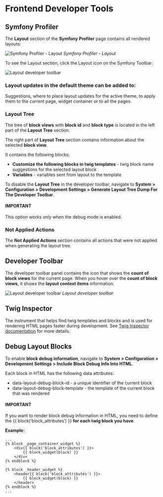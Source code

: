 <a id="dev-doc-frontend-layouts-debugging"></a>

# Frontend Developer Tools

## Symfony Profiler

The **Layout** section of the **Symfony Profiler** page contains all rendered layouts:

![Symfony Profiler - Layout](img/frontend/debugging/symfony_profiler_layout.png)
*Symfony Profiler - Layout*

To see the Layout section, click the Layout icon on the Symfony Toolbar:

![Layout developer toolbar](img/frontend/developer_toolbar_layout_icon.png)

### Layout updates in the default theme can be added to:

Suggestions, where to place layout updates for the active theme, to apply them to the current page, widget container or to all the pages.

<a id="dev-doc-frontend-layouts-debugging-layout-tree"></a>

### Layout Tree

The tree of **block views** with **block id** and **block type** is
located in the left part of the **Layout Tree** section.

The right part of **Layout Tree** section contains information about the
selected **block view**.

It contains the following blocks:

- **Customize the following blocks in twig templates** - twig block name suggestions for the selected layout block
- **Variables** - variables sent from layout to the template

To disable the **Layout Tree** in the developer toolbar, navigate to
**System > Configuration > Development Settings > Generate Layout Tree Dump For The Developer Toolbar**.

#### IMPORTANT
This option works only when the debug mode is enabled.

### Not Applied Actions

The **Not Applied Actions** section contains all actions that were not applied when generating the layout tree.

## Developer Toolbar

The developer toolbar panel contains the icon that shows the **count of
block views** for the current page. When you hover over the **count of
block views**, it shows the **layout context items** information.

![Layout developer toolbar](img/frontend/debugging/developer_toolbar_panel.png)
*Layout developer toolbar*

## Twig Inspector

The instrument that helps find twig templates and blocks and is used for rendering HTML pages faster during development.
See <a href="https://github.com/oroinc/twig-inspector/blob/master/Bundle/Resources/doc/usage.md" target="_blank">Twig Inspector documentation</a> for more details.

## Debug Layout Blocks

To enable **block debug information**, navigate to
**System > Configuration > Development Settings > Include Block Debug Info Into HTML**.

Each block in HTML has the following data attributes:

- data-layout-debug-block-id - a unique identifier of the current
  block
- data-layout-debug-block-template - the template of the current
  block that was rendered

#### IMPORTANT
If you want to render block debug information in HTML,
you need to define the {{ block(‘block_attributes’) }} **for each
twig block you have**.

**Example:**

```twig
...
{% block _page_container_widget %}
    <div{{ block('block_attributes') }}>
        {{ block_widget(block) }}
    </div>
{% endblock %}

{% block _header_widget %}
    <header{{ block('block_attributes') }}>
        {{ block_widget(block) }}
    </header>
{% endblock %}
...
```

<!-- Frontend -->
